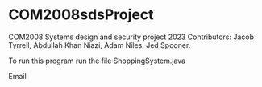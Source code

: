 # COM2008sdsProject
COM2008 Systems design and security project 2023
Contributors: Jacob Tyrrell, Abdullah Khan Niazi, Adam Niles, Jed Spooner.

To run this program run the file ShoppingSystem.java

Email